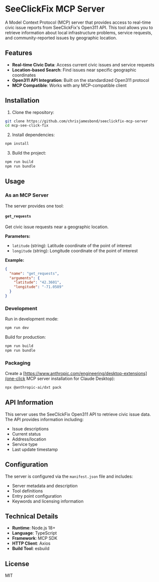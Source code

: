 # SeeClickFix MCP Server

A Model Context Protocol (MCP) server that provides access to real-time civic issue reports from SeeClickFix's Open311 API. This tool allows you to retrieve information about local infrastructure problems, service requests, and community-reported issues by geographic location.

## Features

- **Real-time Civic Data**: Access current civic issues and service requests
- **Location-based Search**: Find issues near specific geographic coordinates
- **Open311 API Integration**: Built on the standardized Open311 protocol
- **MCP Compatible**: Works with any MCP-compatible client

## Installation

1. Clone the repository:
```bash
git clone https://github.com/chrisjamesbond/seeclickfix-mcp-server
cd mcp-see-click-fix
```

2. Install dependencies:
```bash
npm install
```

3. Build the project:
```bash
npm run build
npm run bundle
```

## Usage

### As an MCP Server

The server provides one tool:

#### `get_requests`
Get civic issue requests near a geographic location.

**Parameters:**
- `latitude` (string): Latitude coordinate of the point of interest
- `longitude` (string): Longitude coordinate of the point of interest

**Example:**
```json
{
  "name": "get_requests",
  "arguments": {
    "latitude": "42.3601",
    "longitude": "-71.0589"
  }
}
```

### Development

Run in development mode:
```bash
npm run dev
```

Build for production:
```bash
npm run build
npm run bundle
```

### Packaging

Create a [https://www.anthropic.com/engineering/desktop-extensions](one-click MCP server installation for Claude Desktop):
```bash
npx @anthropic-ai/dxt pack
```

## API Information

This server uses the SeeClickFix Open311 API to retrieve civic issue data. The API provides information including:

- Issue descriptions
- Current status
- Address/location
- Service type
- Last update timestamp

## Configuration

The server is configured via the `manifest.json` file and includes:

- Server metadata and description
- Tool definitions
- Entry point configuration
- Keywords and licensing information

## Technical Details

- **Runtime**: Node.js 18+
- **Language**: TypeScript
- **Framework**: MCP SDK
- **HTTP Client**: Axios
- **Build Tool**: esbuild

## License

MIT